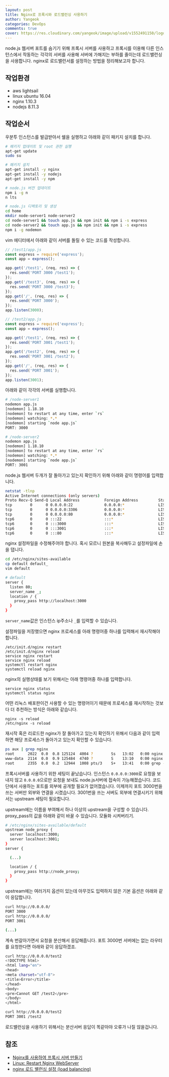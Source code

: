 ```yaml
---
layout: post
title: Nginx로 프록시와 로드밸런싱 사용하기
author: Yangeok
categories: DevOps
comments: true
cover: https://res.cloudinary.com/yangeok/image/upload/v1552491150/logo/posts/nginx.jpg
---
```


node.js 웹서버 포트를 숨기기 위해 프록시 서버를 사용하고 프록시를 이용해 다른 인스턴스에서 작동하는 각각의 서버를 사용해 서버에 가해지는 부하를 줄이는데 로드밸런싱을 사용합니다. nginx로 로드밸런서를 설정하는 방법을 정리해보고자 합니다.

## 작업환경

- aws lightsail
- linux ubuntu 16.04
- nginx 1.10.3
- nodejs 8.11.3

## 작업순서

우분투 인스턴스를 발급받아서 쉘을 실행하고 아래와 같이 패키지 설치를 합니다.

```sh
# 패키지 업데이트 및 root 권한 실행
apt-get update
sudo su

# 패키지 설치
apt-get install -y nginx
apt-get install -y nodejs
apt-get install -y npm

# node.js 버전 업데이트
npm i -g n
n lts

# node.js 디렉토리 및 생성
cd home
mkdir node-server1 node-server2
cd node-server1 && touch app.js && npm init && npm i -s express
cd node-server2 && touch app.js && npm init && npm i -s express
npm i -g nodemon
```

vim 에디터에서 아래와 같이 서버를 돌릴 수 있는 코드를 작성합니다.

```js
// /test1/app.js
const express = require('express');
const app = express();

app.get('/test1', (req, res) => {
  res.send('PORT 3000 /test1');
});
app.get('/test3', (req, res) => {
  res.send('PORT 3000 /test3');
});
app.get('/', (req, res) => {
  res.send('PORT 3000');
});
app.listen(3000);

// /test2/app.js
const express = require('express');
const app = express();

app.get('/test1', (req, res) => {
  res.send('PORT 3001 /test1');
});
app.get('/test2', (req, res) => {
  res.send('PORT 3001 /test2');
});
app.get('/', (req, res) => {
  res.send('PORT 3001');
});
app.listen(3001);
```

아래와 같이 각각의 서버를 실행합니다.

```sh
# /node-server1
nodemon app.js
[nodemon] 1.18.10
[nodemon] to restart at any time, enter `rs`
[nodemon] watching: *.*
[nodemon] starting `node app.js`
PORT: 3000

# /node-server2
nodemon app.js
[nodemon] 1.18.10
[nodemon] to restart at any time, enter `rs`
[nodemon] watching: *.*
[nodemon] starting `node app.js`
PORT: 3001
```

node.js 웹서버 두개가 잘 돌아가고 있는지 확인하기 위해 아래와 같이 명령어를 입력합니다.

```sh
netstat -tlnp
Active Internet connections (only servers)
Proto Recv-Q Send-Q Local Address           Foreign Address         State       PID/Program name
tcp        0      0 0.0.0.0:22              0.0.0.0:*               LISTEN      1102/sshd
tcp        0      0 0.0.0.0:3306            0.0.0.0:*               LISTEN      1097/mysqld
tcp        0      0 0.0.0.0:80              0.0.0.0:*               LISTEN      2022/nginx -g daemo
tcp6       0      0 :::22                   :::*                    LISTEN      1102/sshd
tcp6       0      0 :::3000                 :::*                    LISTEN      2136/node
tcp6       0      0 :::3001                 :::*                    LISTEN      2250/node
tcp6       0      0 :::80                   :::*                    LISTEN      2022/nginx -g daemo
```

nginx 설정파일을 수정해주어야 합니다. 혹시 모르니 원본을 복사해두고 설정파일에 손을 댑니다.

```sh
cd /etc/nginx/sites-available
cp default default_
vim default

# default
server {
  listen 80;
  server_name _;
  location / {
    proxy_pass http://localhost:3000
  }
}
```

`server_name`값은 인스턴스 ip주소나 `_`를 입력할 수 있습니다.

설정파일을 저장했으면 nginx 프로세스를 아래 명령어중 하나를 입력해서 재시작해야 합니다.

```
/etc/init.d/nginx restart
/etc/init.d/nginx reload
service nginx restart
service nginx reload
systemctl restart nginx
systemctl reload nginx
```

nginx의 실행상태를 보기 위해서는 아래 명령어중 하나를 입력합니다.

```
service nginx status
systemctl status nginx
```

어떤 리눅스 배포판이건 사용할 수 있는 명령어이기 때문에 프로세스를 재시작하는 것보다 더 추천하는 방식은 아래와 같습니다.

```
nginx -s reload
/etc/nginx -s reload
```

재시작 혹은 리로드한 nginx가 잘 돌아가고 있는지 확인하기 위해서 다음과 같이 입력하면 해당 프로세스가 돌아가고 있는지 확인할 수 있습니다.

```sh
ps aux | grep nginx
root      2022  0.0  0.8 125124  4004 ?        Ss   13:02   0:00 nginx: master process /usr/sbin/nginx -g daemon on; master_process on;
www-data  2114  0.0  0.9 125484  4740 ?        S    13:10   0:00 nginx: worker process
root      2355  0.0  0.2  12944  1008 pts/3    S+   13:41   0:00 grep --color=auto nginx
```

프록시서버를 사용하기 위한 세팅이 끝났습니다. 인스턴스 `0.0.0.0:3000`로 요청을 보내지 않고 `0.0.0.0`으로만 요청을 보내도 node.js서버에 접속이 가능해졌습니다. 코드단에서 사용하는 포트를 외부에 공개할 필요가 없어졌습니다. 이제까지 포트 3000번을 쓰는 서버만 외부와 연결을 시켰습니다. 3001번을 쓰는 서버도 외부에 연결시키기 위해서는 upstream 세팅이 필요합니다.

upstream에는 이름을 부여해서 하나 이상의 upstream을 구성할 수 있습니다. proxy_pass의 값을 아래와 같이 바꿀 수 있습니다. 모듈화 시켜버리기.

```sh
# /etc/nginx/sites-available/default
upstream node_proxy {
  server localhost:3000;
  server localhost:3001;
}
server {

  (...)

  location / {
    proxy_pass http://node_proxy;
  }
}
```

upstream에는 여러가지 옵션이 있는데 아무것도 입력하지 않은 기본 옵션은 아래와 같이 응답합니다.

```sh
curl http://0.0.0.0/
PORT 3000
curl http://0.0.0.0/
PORT 3001

(...)
```

계속 번갈아가면서 요청을 분산해서 응답해줍니다. 포트 3000번 서버에는 없는 라우터를 요청한다면 아래와 같이 응답하겠죠.

```sh
curl http://0.0.0.0/test2
<!DOCTYPE html>
<html lang="en">
<head>
<meta charset="utf-8">
<title>Error</title>
</head>
<body>
<pre>Cannot GET /test2</pre>
</body>
</html>

curl http://0.0.0.0/test2
PORT 3001 /test2
```

로드밸런싱을 사용하기 위해서는 분산서버 응답이 똑같아야 오류가 나질 않을겁니다.

## 참조

- [Nginx를 사용하여 프록시 서버 만들기](https://velog.io/@jeff0720/2018-11-18-2111-%EC%9E%91%EC%84%B1%EB%90%A8-iojomvsf0n)
- [Linux: Restart Nginx WebServer](https://www.cyberciti.biz/faq/nginx-linux-restart/)
- [nginx 로드 밸런싱 설정 (load balancing)](https://www.lesstif.com/pages/viewpage.action?pageId=35357063)

